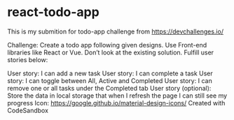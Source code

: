 # react-todo-app

This is my submition for todo-app challenge from https://devchallenges.io/

Challenge: Create a todo app following given designs. Use Front-end libraries like React or Vue. Don’t look at the existing solution. Fulfill user stories below:

User story: I can add a new task
User story: I can complete a task
User story: I can toggle between All, Active and Completed
User story: I can remove one or all tasks under the Completed tab
User story (optional): Store the data in local storage that when I refresh the page I can still see my progress
Icon: https://google.github.io/material-design-icons/
Created with CodeSandbox
